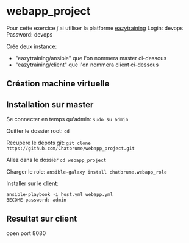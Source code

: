 # webapp_project

Pour cette exercice j'ai utiliser la platforme [eazytraining](https://docker.labs.eazytraining.fr/)
Login: devops
Password: devops

Crée deux instance:
- "eazytraining/ansible" que l'on nommera master ci-dessous
- "eazytraining/client" que l'on nommera client ci-dessous

## Création machine virtuelle

## Installation sur master
Se connecter en temps qu'admin:
`sudo su admin`

Quitter le dossier root:
`cd`

Recupere le dépôts git:
`git clone https://github.com/Chatbrume/webapp_project.git`

Allez dans le dossier
`cd webapp_project`

Charger le role:
`ansible-galaxy install chatbrume.webapp_role`

Installer sur le client:
```cwd
ansible-playbook -i host.yml webapp.yml
BECOME password: admin
```

## Resultat sur client
open port 8080
